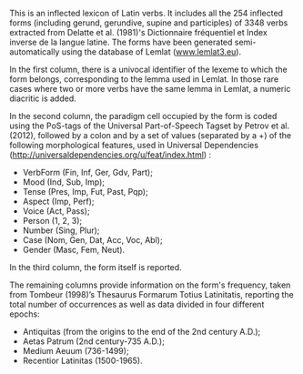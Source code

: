 This is an inflected lexicon of Latin verbs. It includes all the 254 inflected forms (including gerund, gerundive, supine and participles) of 3348 verbs extracted from Delatte et al. (1981)'s Dictionnaire fréquentiel et Index inverse de la langue latine. The forms have been generated semi-automatically using the database of Lemlat (www.lemlat3.eu).

In the first column, there is a univocal identifier of the lexeme to which the form belongs, corresponding to the lemma used in Lemlat. In those rare cases where two or more verbs have the same lemma in Lemlat, a numeric diacritic is added.

In the second column, the paradigm cell occupied by the form is coded using the PoS-tags of the Universal Part-of-Speech Tagset by Petrov et al. (2012), followed by a colon and by a set of values (separated by a +) of the following morphological features, used in Universal Dependencies (http://universaldependencies.org/u/feat/index.html) :

- VerbForm (Fin, Inf, Ger, Gdv, Part);
- Mood (Ind, Sub, Imp);
- Tense (Pres, Imp, Fut, Past, Pqp);
- Aspect (Imp, Perf);
- Voice (Act, Pass);
- Person (1, 2, 3);
- Number (Sing, Plur);
- Case (Nom, Gen, Dat, Acc, Voc, Abl);
- Gender (Masc, Fem, Neut).

In the third column, the form itself is reported.

The remaining columns provide information on the form's frequency, taken from Tombeur (1998)’s Thesaurus Formarum Totius Latinitatis, reporting the total number of occurrences as well as data divided in four different epochs:

- Antiquitas (from the origins to the end of the 2nd century A.D.);
- Aetas Patrum (2nd century-735 A.D.);
- Medium Aeuum (736-1499);
- Recentior Latinitas (1500-1965).
